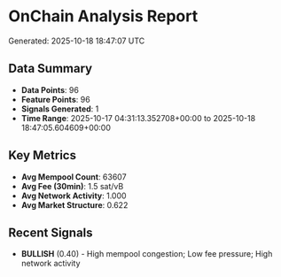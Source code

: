 # OnChain Analysis Report
Generated: 2025-10-18 18:47:07 UTC

## Data Summary
- **Data Points**: 96
- **Feature Points**: 96
- **Signals Generated**: 1
- **Time Range**: 2025-10-17 04:31:13.352708+00:00 to 2025-10-18 18:47:05.604609+00:00

## Key Metrics
- **Avg Mempool Count**: 63607
- **Avg Fee (30min)**: 1.5 sat/vB
- **Avg Network Activity**: 1.000
- **Avg Market Structure**: 0.622

## Recent Signals
- **BULLISH** (0.40) - High mempool congestion; Low fee pressure; High network activity
